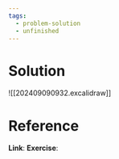```yaml
---
tags:
  - problem-solution
  - unfinished
---
```

# Solution
![[202409090932.excalidraw]]

# Reference
**Link**:
**Exercise**: